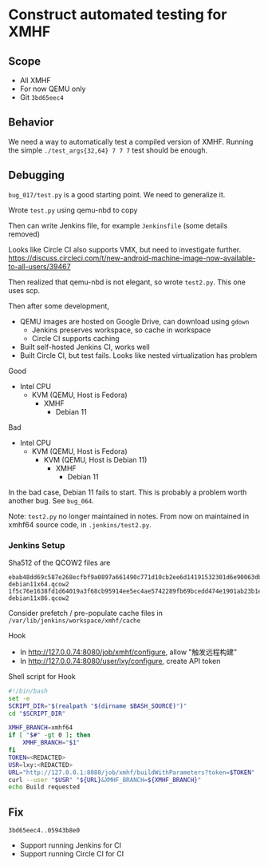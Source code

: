 # Construct automated testing for XMHF

## Scope
* All XMHF
* For now QEMU only
* Git `3bd65eec4`

## Behavior
We need a way to automatically test a compiled version of XMHF. Running the
simple `./test_args{32,64} 7 7 7` test should be enough.

## Debugging
`bug_017/test.py` is a good starting point. We need to generalize it.

Wrote `test.py` using qemu-nbd to copy

Then can write Jenkins file, for example `Jenkinsfile` (some details removed)

Looks like Circle CI also supports VMX, but need to investigate further.
<https://discuss.circleci.com/t/new-android-machine-image-now-available-to-all-users/39467>

Then realized that qemu-nbd is not elegant, so wrote `test2.py`. This one uses
scp.

Then after some development,
* QEMU images are hosted on Google Drive, can download using `gdown`
	* Jenkins preserves workspace, so cache in workspace
	* Circle CI supports caching
* Built self-hosted Jenkins CI, works well
* Built Circle CI, but test fails. Looks like nested virtualization has problem

Good
* Intel CPU
	* KVM (QEMU, Host is Fedora)
		* XMHF
			* Debian 11

Bad
* Intel CPU
	* KVM (QEMU, Host is Fedora)
		* KVM (QEMU, Host is Debian 11)
			* XMHF
				* Debian 11

In the bad case, Debian 11 fails to start. This is probably a problem worth
another bug. See `bug_064`.

Note: `test2.py` no longer maintained in notes. From now on maintained in
xmhf64 source code, in `.jenkins/test2.py`.

### Jenkins Setup

Sha512 of the QCOW2 files are
```
ebab48dd69c587e268ecfbf9a0897a661490c771d10cb2ee6d14191532301d6e90063db1e1339d6cba917df5a5e87ccf48709d776c87244f1fda9c79b0c4d4af  debian11x64.qcow2
1f5c76e1638fd1d64019a3f68cb95914ee5ec4ae5742289fb69bcedd474e1901ab23b1e51ff5e81bdcef33aff432100c144fa9fae7a98921008701d88270e6c0  debian11x86.qcow2
```

Consider prefetch / pre-populate cache files in
`/var/lib/jenkins/workspace/xmhf/cache`

Hook
* In <http://127.0.0.74:8080/job/xmhf/configure>, allow "触发远程构建"
* In <http://127.0.0.74:8080/user/lxy/configure>, create API token

Shell script for Hook
```sh
#!/bin/bash
set -e
SCRIPT_DIR="$(realpath "$(dirname $BASH_SOURCE)")"
cd "$SCRIPT_DIR"

XMHF_BRANCH=xmhf64
if [ "$#" -gt 0 ]; then
	XMHF_BRANCH="$1"
fi
TOKEN=<REDACTED>
USR=lxy:<REDACTED>
URL="http://127.0.0.1:8080/job/xmhf/buildWithParameters?token=$TOKEN"
curl --user "$USR" "${URL}&XMHF_BRANCH=${XMHF_BRANCH}"
echo Build requested
```

## Fix

`3bd65eec4..05943b8e0`
* Support running Jenkins for CI
* Support running Circle CI for CI

